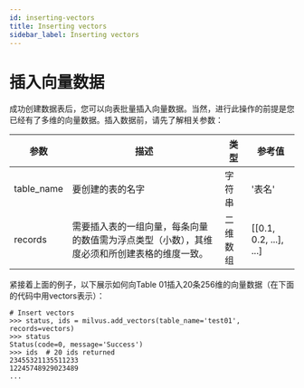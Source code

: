 ```yaml
---
id: inserting-vectors
title: Inserting vectors
sidebar_label: Inserting vectors
---
```


# 插入向量数据

成功创建数据表后，您可以向表批量插入向量数据。当然，进行此操作的前提是您已经有了多维的向量数据。插入数据前，请先了解相关参数：

|参数|描述|类型|参考值|
|---------|-----------|----|-----|
|table_name| 要创建的表的名字| 字符串| '表名'|
|records| 需要插入表的一组向量，每条向量的数值需为浮点类型（小数），其维度必须和所创建表格的维度一致。|二维数组|[[0.1, 0.2, ...], ...]

紧接着上面的例子，以下展示如何向Table 01插入20条256维的向量数据（在下面的代码中用vectors表示）：

```
# Insert vectors
>>> status, ids = milvus.add_vectors(table_name='test01', records=vectors)
>>> status
Status(code=0, message='Success')
>>> ids  # 20 ids returned
23455321135511233
12245748929023489
...
```
